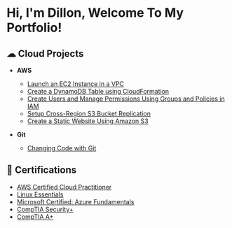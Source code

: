 <h1>Hi, I'm Dillon, Welcome To My Portfolio!

<h2> ☁ Cloud Projects</h2>

- <b>AWS</b>
  - [Launch an EC2 Instance in a VPC](https://github.com/DillonMeacham/AWS-Create-EC2-in-VPC)
  - [Create a DynamoDB Table using CloudFormation](https://github.com/DillonMeacham/Create-DynamoDBTable-Using-CloudFormation)
  - [Create Users and Manage Permissions Using Groups and Policies in IAM](https://github.com/DillonMeacham/Create-Users-and-Manage-Permissions-Using-Groups-and-Policies-in-IAM)
  - [Setup Cross-Region S3 Bucket Replication](https://github.com/DillonMeacham/Setup-Cross-Region-S3-Bucket-Replication)
  - [Create a Static Website Using Amazon S3](https://github.com/DillonMeacham/Create-Static-Website-Using-AmazonS3/blob/main/README.md)

- <b>Git</b>
  - [Changing Code with Git](https://github.com/DillonMeacham/Changing-Code-with-Git)

<h2>📃 Certifications</h2>

- [AWS Certified Cloud Practitioner](https://www.credly.com/badges/8e01c296-c5ad-446b-a383-2240790b1c6e/public_url)
- [Linux Essentials](https://bit.ly/3U7PQNN)
- [Microsoft Certified: Azure Fundamentals](https://www.credly.com/badges/64f24800-94a5-4636-b3ec-cd4ca8a618b9/public_url)
- [CompTIA Security+](https://www.credly.com/earner/earned/badge/fbef712d-5644-4a8f-8237-3ca992889bda)
- [CompTIA A+](https://www.credly.com/earner/earned/badge/e9a8fae8-ce1e-4c7c-b8cd-3a3d655c4c90)
